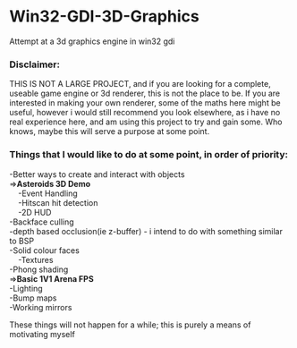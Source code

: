 # Win32-GDI-3D-Graphics
Attempt at a 3d graphics engine in win32 gdi

### Disclaimer: 
THIS IS NOT A LARGE PROJECT, and if you are looking for a complete, useable game engine or 3d renderer, this is not the place to be. If you are interested in making your own renderer, some of the maths here might be useful, however i would still recommend you look elsewhere, as i have no real experience here, and am using this project to try and gain some. Who knows, maybe this will serve a purpose at some point.

### Things that I would like to do at some point, in order of priority:
-Better ways to create and interact with objects<BR>
=>__Asteroids 3D Demo__<BR>
&nbsp;&nbsp;&nbsp;&nbsp;-Event Handling<BR>
&nbsp;&nbsp;&nbsp;&nbsp;-Hitscan hit detection<BR>
&nbsp;&nbsp;&nbsp;&nbsp;-2D HUD<BR>
-Backface culling<BR>
-depth based occlusion(ie z-buffer) - i intend to do with something similar to BSP<BR>
-Solid colour faces<BR>
&nbsp;&nbsp;&nbsp;&nbsp;-Textures<BR>
-Phong shading<BR>
=>__Basic 1V1 Arena FPS__<BR>
-Lighting<BR>
-Bump maps<BR>
-Working mirrors<BR>

These things will not happen for a while; this is purely a means of motivating myself
